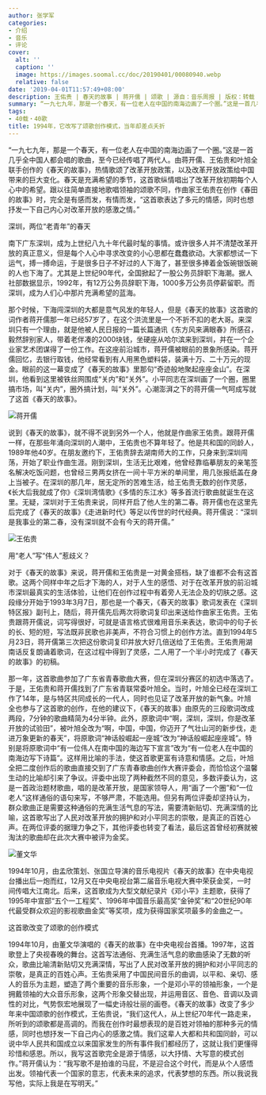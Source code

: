```yaml
---
author: 张学军
categories:
- 介绍
- 音乐
- 评论
cover:
  alt: ''
  caption: ''
  image: https://images.soomal.cc/doc/20190401/00080940.webp
  relative: false
date: '2019-04-01T11:57:49+08:00'
description: 王佑贵 | 春天的故事 | 蒋开儒 | 颂歌 | 源自：音乐周报 | 版权：转载 |  平均/总评分：10.00/10
summary: “一九七九年，那是一个春天，有一位老人在中国的南海边画了一个圈。”这是一首几乎全中国人都会唱的歌曲，至今已经传唱了两代人。由蒋开儒、王佑贵和叶旭全联手创作的《春天的故事》，热情歌颂了改革开放政策，以及改革开放政策给中国带来的巨大变化……
tags:
- 40载・40歌
title: 1994年，它改写了颂歌创作模式，当年却差点夭折
---
```


“一九七九年，那是一个春天，有一位老人在中国的南海边画了一个圈。”这是一首几乎全中国人都会唱的歌曲，至今已经传唱了两代人。由蒋开儒、王佑贵和叶旭全联手创作的《春天的故事》，热情歌颂了改革开放政策，以及改革开放政策给中国带来的巨大变化。春天是充满希望的季节，这首歌纵情唱出了改革开放初期每个人心中的希望。跟以往简单直接地歌唱领袖的颂歌不同，作曲家王佑贵在创作《春田的故事》时，完全是有感而发，有情而发，“这首歌表达了多元的情感，同时也想抒发一下自己内心对改革开放的感激之情。”

深圳，两位“老青年”的春天

南下广东深圳，成为上世纪八九十年代最时髦的事情。或许很多人并不清楚改革开放的真正意义，但是每个人心中寻求改变的小心思都在蠢蠢欲动。大家都想试一下运气，搏一搏命运，于是很多日子不好过的人下海了，甚至很多捧着金饭碗银饭碗的人也下海了。尤其是上世纪90年代，全国掀起了一股公务员辞职下海潮。据人社部数据显示，1992年，有12万公务员辞职下海，1000多万公务员停薪留职。而深圳，成为人们心中那片充满希望的蓝海。

那个时候，下海闯深圳的大都是意气风发的年轻人，但是《春天的故事》这首歌的词作者蒋开儒那一年已经57岁了，在这个洪流里是一个不折不扣的老大哥。来深圳只有一个理由，就是他被人民日报的一篇长篇通讯《东方风来满眼春》所感召，毅然辞别家人，带着老伴凑的2000块钱，坐硬座从哈尔滨来到深圳，并在一个企业家艺术团谋得了一份工作。在这座前沿城市，蒋开儒被眼前的景象所感染。蒋开儒回忆，去银行取钱，他经常看到有人用黑色塑料袋，装满十万、二十万元的现金。眼前的这一幕变成了《春天的故事》里那句“奇迹般地聚起座座金山”。在深圳，他看到这里被铁丝网围成“关内”和“关外”。小平同志在深圳画了一个圈，圈里搞市场，叫“关内”，圈外搞计划，叫“关外”。心潮澎湃之下的蒋开儒一气呵成写就了这首《春天的故事》。

![蒋开儒](https://images.soomal.cc/doc/20190401/00080937.webp)





说到《春天的故事》，就不得不说到另外一个人，他就是作曲家王佑贵。跟蒋开儒一样，在那些年涌向深圳的人潮中，王佑贵也不算年轻了。他是共和国的同龄人，1989年他40岁。在朋友邀约下，王佑贵辞去湖南师大的工作，只身来到深圳闯荡，开始了职业作曲生涯。刚到深圳，生活无比艰难，他曾经靠临摹朋友的亲笔签名解决吃饭问题，也曾经三男两女挤在一间十平方米的单间里，用几张报纸盖在身上当被子。在深圳的那几年，居无定所的苦难生活，给王佑贵无数的创作灵感，《长大后我就成了你》《深圳湾情歌》《多情的东江水》等多首流行歌曲就诞生在这里。无疑，深圳对于王佑贵来说，同样开启了他人生的第二春。蒋开儒也在这里先后完成了《春天的故事》《走进新时代》等足以传世的时代经典。蒋开儒说：“深圳是我事业的第二春，没有深圳就不会有今天的蒋开儒。”

![王佑贵](https://images.soomal.cc/doc/20190401/00080938.webp)





用“老人”写“伟人”惹歧义？

对于《春天的故事》来说，蒋开儒和王佑贵是一对黄金搭档，缺了谁都不会有这首歌。这两个同样中年之后才下海的人，对于人生的感悟、对于在改革开放的前沿城市深圳最真实的生活体验，让他们在创作过程中有着旁人无法企及的切肤之感。这段缘分开始于1993年3月7日，那也是一个春天，《春天的故事》歌词发表在《深圳特区报》副刊上，随后，蒋开儒先后两次将歌词复印出来送给作曲家王佑贵。王佑贵跟蒋开儒说，词写得很好，可就是语言格式很难用音乐来表达，歌词中的句子长的长、短的短，写法既非民歌也非美声，不符合习惯上的创作方法。直到1994年5月23日，蒋开儒第三次把这份歌词复印并放大好几倍送给了王佑贵。王佑贵用湖南话反复朗诵着歌词，在这过程中得到了灵感，二人用了一个半小时完成了《春天的故事》的初稿。

那一年，这首歌曲参加了广东省青春歌曲大赛，但在深圳分赛区的初选中落选了。于是，王佑贵和蒋开儒找到了广东省青联常委叶旭全。当时，叶旭全已经在深圳工作了14年，是与特区共同成长的一代人，同时也见证了改革开放的新气象。叶旭全也参与了这首歌的创作，在他的建议下，《春天的故事》由原先的三段歌词改成两段，7分钟的歌曲精简为4分半钟。此外，原歌词中“啊，深圳，深圳，你是改革开放的试验田”，被叶旭全改为“啊，中国，中国，你迈开了气壮山河的新步伐，走进万象更新的春天”，将原歌词“神话般崛起一座城”改为“神话般崛起座座城”。特别是将原歌词中“有一位伟人在南中国的海边写下宣言”改为“有一位老人在中国的南海边写下诗篇”。这样用比喻的手法，使这首歌更富有诗意和情感。之后，叶旭全把二度创作后的歌曲直接交到了广东青春歌曲创作大赛评委会，而恰恰这个温馨生动的比喻却引来了争议。评委中出现了两种截然不同的意见，多数评委认为，这是一首政治题材歌曲，唱的是改革开放，是国家领导人，用“画了一个圈”和“一位老人”这样通俗的语句来写，不够严肃，不能选用。但另有两位评委却坚持认为，群众歌曲正是需要这种通俗的充满生活气息的写法，需要清新贴切、充满深情的比喻，这首歌写出了人民对改革开放的拥护和对小平同志的崇敬，是真正的百姓心声。在两位评委的据理力争之下，其他评委也转变了看法，最后这首曾经初赛就被淘汰的歌曲却在此次大赛中被评为金奖。

![董文华](https://images.soomal.cc/doc/20190401/00080939_01.webp)





1994年10月，由孟欣策划、张国立导演的音乐电视片《春天的故事》在中央电视台播出后一炮而红，12月又在中央电视台第二届音乐电视大赛中荣获金奖，一时间传唱大江南北。后来，这首歌成为大型文献纪录片《邓小平》主题歌，获得了1995年中宣部“五个一工程奖”、1996年中国音乐最高奖“金钟奖”和“20世纪90年代最受群众欢迎的影视歌曲金奖”等奖项，成为获得国家奖项最多的金曲之一。

这首歌改变了颂歌的创作模式

1994年10月，由董文华演唱的《春天的故事》在中央电视台首播。1997年，这首歌登上了央视春晚的舞台。这首写法通俗、充满生活气息的歌曲感染了无数的听众，歌曲比喻清新贴切又充满深情，写出了人民对改革开放的拥护和对小平同志的崇敬，是真正的百姓心声。王佑贵采用了中国民间音乐的曲调，以平和、亲切、感人的音乐为主题，塑造了两个重要的音乐形象，一个是邓小平的领袖形象，一个是拥戴领袖的大众音乐形象，这两个形象交替出现，并运用音区、音色、音调以及调性的对比，气势恢宏地展现了一幅史诗般壮丽的画卷。《春天的故事》改变了多少年来中国颂歌的创作模式，王佑贵说，“我们这代人，从上世纪70年代一路走来，所听到的颂歌都是高调的。而我在创作时最想表现的是百姓对领袖的那种多元的情感，同时也想抒发一下自己内心的感激之情。我们这辈人大都和共和国同龄，可以说中华人民共和国成立以来国家发生的所有事件我们都经历了，这就让我们更懂得珍惜和感恩。所以，我写这首歌完全是源于情感，以大抒情、大写意的模式创作。”蒋开儒认为：“我写歌不是拍谁的马屁，不是迎合这个时代，而是从个人感悟出发。领袖代表一个国家的意志，代表未来的追求，代表梦想的东西。所以我说我写他，实际上我是在写明天。”